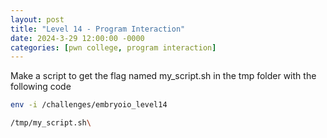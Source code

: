 ```yaml
---
layout: post
title: "Level 14 - Program Interaction"
date: 2024-3-29 12:00:00 -0000
categories: [pwn college, program interaction]
---
```

Make a script to get the flag named my_script.sh in the tmp folder with the following code

```bash
env -i /challenges/embryoio_level14 
```

```bash 
/tmp/my_script.sh\
```



